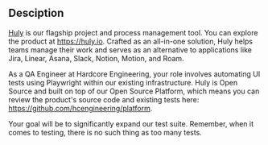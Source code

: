 ## Desciption

[Huly](https://huly.io) is our flagship project and process management tool. You can explore the product at https://huly.io. Crafted as an all-in-one solution, Huly helps teams manage their work and serves as an alternative to applications like Jira, Linear, Asana, Slack, Notion, Motion, and Roam.

As a QA Engineer at Hardcore Engineering, your role involves automating UI tests using Playwright within our existing infrastructure. Huly is Open Source and built on top of our Open Source Platform, which means you can review the product's source code and existing tests here: https://github.com/hcengineering/platform.

Your goal will be to significantly expand our test suite. Remember, when it comes to testing, there is no such thing as too many tests.
